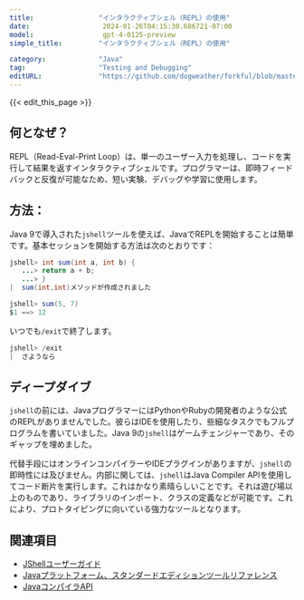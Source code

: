 ```yaml
---
title:                "インタラクティブシェル（REPL）の使用"
date:                  2024-01-26T04:15:30.686721-07:00
model:                 gpt-4-0125-preview
simple_title:         "インタラクティブシェル（REPL）の使用"

category:             "Java"
tag:                  "Testing and Debugging"
editURL:              "https://github.com/dogweather/forkful/blob/master/content/ja/java/using-an-interactive-shell-repl.md"
---
```


{{< edit_this_page >}}

## 何となぜ？
REPL（Read-Eval-Print Loop）は、単一のユーザー入力を処理し、コードを実行して結果を返すインタラクティブシェルです。プログラマーは、即時フィードバックと反復が可能なため、短い実験、デバッグや学習に使用します。

## 方法：
Java 9で導入された`jshell`ツールを使えば、JavaでREPLを開始することは簡単です。基本セッションを開始する方法は次のとおりです：

```Java
jshell> int sum(int a, int b) {
   ...> return a + b;
   ...> }
|  sum(int,int)メソッドが作成されました

jshell> sum(5, 7)
$1 ==> 12
```

いつでも`/exit`で終了します。

```Java
jshell> /exit
|  さようなら
```

## ディープダイブ
`jshell`の前には、JavaプログラマーにはPythonやRubyの開発者のような公式のREPLがありませんでした。彼らはIDEを使用したり、些細なタスクでもフルプログラムを書いていました。Java 9の`jshell`はゲームチェンジャーであり、そのギャップを埋めました。

代替手段にはオンラインコンパイラーやIDEプラグインがありますが、`jshell`の即時性には及びません。内部に関しては、`jshell`はJava Compiler APIを使用してコード断片を実行します。これはかなり素晴らしいことです。それは遊び場以上のものであり、ライブラリのインポート、クラスの定義などが可能です。これにより、プロトタイピングに向いている強力なツールとなります。

## 関連項目
- [JShellユーザーガイド](https://docs.oracle.com/javase/9/jshell/introduction-jshell.htm)
- [Javaプラットフォーム、スタンダードエディションツールリファレンス](https://docs.oracle.com/javase/9/tools/tools-and-command-reference.htm#JSWOR719)
- [JavaコンパイラAPI](https://docs.oracle.com/javase/9/docs/api/javax/tools/JavaCompiler.html)
